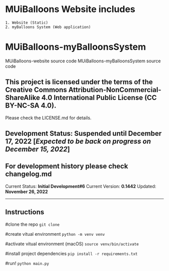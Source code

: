 # MUiBalloons Website includes

    1. Website (Static)
    2. myBalloons System (Web application)

# MUiBalloons-myBalloonsSystem

MUiBalloons-website source code
MUiBalloons-myBalloonsSystem source code

## This project is licensed under the terms of the Creative Commons Attribution-NonCommercial-ShareAlike 4.0 International Public License (CC BY-NC-SA 4.0).

Please check the LICENSE.md for details.

## Development Status: **Suspended until December 17, 2022 [*Expected to be back on progress on December 15, 2022*]**

## For development history please check changelog.md

Current Status: **Initial Development#6**
Current Version: **0.1442**
Updated: **November 26, 2022**

---

## Instructions

#clone the repo
`git clone`

#create vitual environment
`python -m venv venv`

#activate vitual environment (macOS)
`source venv/bin/activate`

#install project dependencies
`pip install -r requirements.txt`

#run!
`python main.py`
